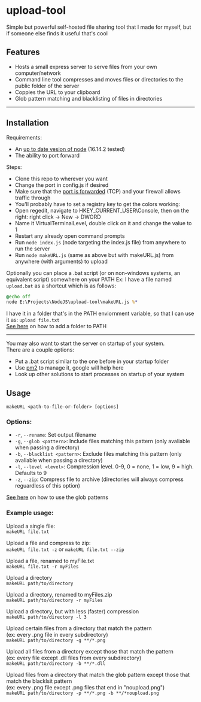# upload-tool

Simple but powerful self-hosted file sharing tool that I made for myself, but if someone else finds it useful that's cool

## Features
- Hosts a small express server to serve files from your own computer/network
- Command line tool compresses and moves files or directories to the public folder of the server
- Coppies the URL to your clipboard
- Glob pattern matching and blacklisting of files in directories

---

## Installation
Requirements:
- An [up to date vesion of node](https://nodejs.org/en/download/) (16.14.2 tested)
- The ability to port forward

Steps:
- Clone this repo to wherever you want
- Change the port in config.js if desired
- Make sure that the [port is forwarded](https://www.google.com/search?q=how+to+port+forward) (TCP) and your firewall allows traffic through
- You'll probably have to set a registry key to get the colors working:
- Open regedit, navigate to HKEY_CURRENT_USER\Console, then on the right: right click -> New -> DWORD
- Name it VirtualTerminalLevel, double click on it and change the value to 1
- Restart any already open command prompts
- Run `node index.js` (node targeting the index.js file) from anywhere to run the server
- Run `node makeURL.js` (same as above but with makeURL.js) from anywhere (with arguments) to upload

Optionally you can place a .bat script (or on non-windows systems, an equivalent script) somewhere on your PATH
Ex: I have a file named `upload.bat` as a shortcut which is as follows:
```bat
@echo off
node E:\Projects\NodeJS\upload-tool\makeURL.js %*
```
I have it in a folder that's in the PATH enviornment variable, so that I can use it as: `upload file.txt`\
[See here](https://gist.github.com/nex3/c395b2f8fd4b02068be37c961301caa7) on how to add a folder to PATH

---

You may also want to start the server on startup of your system.\
There are a couple options:
- Put a .bat script similar to the one before in your startup folder
- Use [pm2](https://github.com/Unitech/pm2) to manage it, google will help here
- Look up other solutions to start processes on startup of your system

## Usage

`makeURL <path-to-file-or-folder> [options]`

### Options:
- `-r`, `--rename`: Set output filename
- `-g`, `--glob <pattern>`: Include files matching this pattern (only avaliable when passing a directory)
- `-b`, `--blacklist <pattern>`: Exclude files matching this pattern (only avaliable when passing a directory)
- `-l`, `--level <level>`: Compression level. 0-9, 0 = none, 1 = low, 9 = high. Defaults to 9
- `-z`, `--zip`: Compress file to archive (directories will always compress reguardless of this option)

[See here](https://github.com/motemen/minimatch-cheat-sheet) on how to use the glob patterns

### Example usage:
Upload a single file:\
`makeURL file.txt`

Upload a file and compress to zip:\
`makeURL file.txt -z` or `makeURL file.txt --zip`

Upload a file, renamed to myFile.txt\
`makeURL file.txt -r myFiles`

Upload a directory\
`makeURL path/to/directory`

Upload a directory, renamed to myFiles.zip\
`makeURL path/to/directory -r myFiles`

Upload a directory, but with less (faster) compression\
`makeURL path/to/directory -l 3`

Upload certain files from a directory that match the pattern\
(ex: every .png file in every subdirectory)\
`makeURL path/to/directory -g **/*.png`

Upload all files from a directory except those that match the pattern\
(ex: every file except .dll files from every subdirectory)\
`makeURL path/to/directory -b **/*.dll`

Upload files from a directory that match the glob pattern except those that match the blacklsit pattern\
(ex: every .png file except .png files that end in "noupload.png")\
`makeURL path/to/directory -p **/*.png -b **/*noupload.png`
